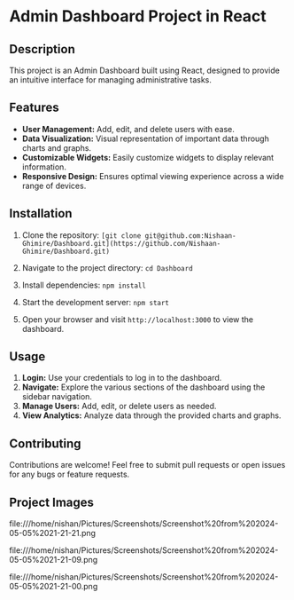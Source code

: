 # Admin Dashboard Project in React

## Description
This project is an Admin Dashboard built using React, designed to provide an intuitive interface for managing administrative tasks.

## Features
- **User Management:** Add, edit, and delete users with ease.
- **Data Visualization:** Visual representation of important data through charts and graphs.
- **Customizable Widgets:** Easily customize widgets to display relevant information.
- **Responsive Design:** Ensures optimal viewing experience across a wide range of devices.

## Installation
1. Clone the repository:
   `[git clone git@github.com:Nishaan-Ghimire/Dashboard.git](https://github.com/Nishaan-Ghimire/Dashboard.git)`
   
2. Navigate to the project directory:
   `cd Dashboard`
3. Install dependencies:
   `npm install`
4. Start the development server:
   `npm start`
5. Open your browser and visit `http://localhost:3000` to view the dashboard.

## Usage
1. **Login:** Use your credentials to log in to the dashboard.
2. **Navigate:** Explore the various sections of the dashboard using the sidebar navigation.
3. **Manage Users:** Add, edit, or delete users as needed.
4. **View Analytics:** Analyze data through the provided charts and graphs.

## Contributing
Contributions are welcome! Feel free to submit pull requests or open issues for any bugs or feature requests.

## Project Images
 
file:///home/nishan/Pictures/Screenshots/Screenshot%20from%202024-05-05%2021-21-21.png

file:///home/nishan/Pictures/Screenshots/Screenshot%20from%202024-05-05%2021-21-09.png


file:///home/nishan/Pictures/Screenshots/Screenshot%20from%202024-05-05%2021-21-00.png
